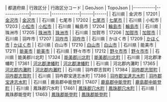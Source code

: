 | 都道府県 | 行政区分 | 行政区分コード | GeoJson | TopoJson |
|-----------|--------------|--------- |--------------|------|------|
| 石川県 | 金沢市 | 17201 | [金沢市](/geojson/cities/17/17201.json) | [金沢市](/topojson/cities/17/17201.topojson) |
| 石川県 | 七尾市 | 17202 | [七尾市](/geojson/cities/17/17202.json) | [七尾市](/topojson/cities/17/17202.topojson) |
| 石川県 | 小松市 | 17203 | [小松市](/geojson/cities/17/17203.json) | [小松市](/topojson/cities/17/17203.topojson) |
| 石川県 | 輪島市 | 17204 | [輪島市](/geojson/cities/17/17204.json) | [輪島市](/topojson/cities/17/17204.topojson) |
| 石川県 | 珠洲市 | 17205 | [珠洲市](/geojson/cities/17/17205.json) | [珠洲市](/topojson/cities/17/17205.topojson) |
| 石川県 | 加賀市 | 17206 | [加賀市](/geojson/cities/17/17206.json) | [加賀市](/topojson/cities/17/17206.topojson) |
| 石川県 | 羽咋市 | 17207 | [羽咋市](/geojson/cities/17/17207.json) | [羽咋市](/topojson/cities/17/17207.topojson) |
| 石川県 | かほく市 | 17209 | [かほく市](/geojson/cities/17/17209.json) | [かほく市](/topojson/cities/17/17209.topojson) |
| 石川県 | 白山市 | 17210 | [白山市](/geojson/cities/17/17210.json) | [白山市](/topojson/cities/17/17210.topojson) |
| 石川県 | 能美市 | 17211 | [能美市](/geojson/cities/17/17211.json) | [能美市](/topojson/cities/17/17211.topojson) |
| 石川県 | 野々市市 | 17212 | [野々市市](/geojson/cities/17/17212.json) | [野々市市](/topojson/cities/17/17212.topojson) |
| 石川県 | 能美郡川北町 | 17324 | [能美郡川北町](/geojson/cities/17/17324.json) | [能美郡川北町](/topojson/cities/17/17324.topojson) |
| 石川県 | 河北郡津幡町 | 17361 | [河北郡津幡町](/geojson/cities/17/17361.json) | [河北郡津幡町](/topojson/cities/17/17361.topojson) |
| 石川県 | 河北郡内灘町 | 17365 | [河北郡内灘町](/geojson/cities/17/17365.json) | [河北郡内灘町](/topojson/cities/17/17365.topojson) |
| 石川県 | 羽咋郡志賀町 | 17384 | [羽咋郡志賀町](/geojson/cities/17/17384.json) | [羽咋郡志賀町](/topojson/cities/17/17384.topojson) |
| 石川県 | 羽咋郡宝達志水町 | 17386 | [羽咋郡宝達志水町](/geojson/cities/17/17386.json) | [羽咋郡宝達志水町](/topojson/cities/17/17386.topojson) |
| 石川県 | 鹿島郡中能登町 | 17407 | [鹿島郡中能登町](/geojson/cities/17/17407.json) | [鹿島郡中能登町](/topojson/cities/17/17407.topojson) |
| 石川県 | 鳳珠郡穴水町 | 17461 | [鳳珠郡穴水町](/geojson/cities/17/17461.json) | [鳳珠郡穴水町](/topojson/cities/17/17461.topojson) |
| 石川県 | 鳳珠郡能登町 | 17463 | [鳳珠郡能登町](/geojson/cities/17/17463.json) | [鳳珠郡能登町](/topojson/cities/17/17463.topojson) |
